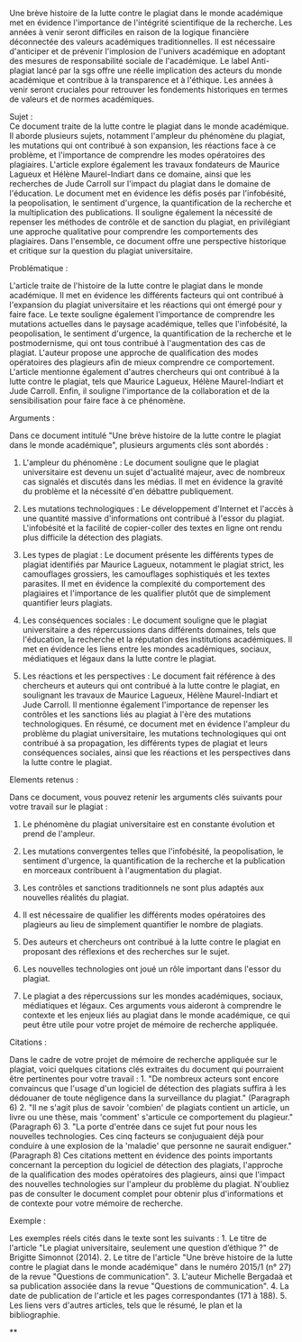 Une brève histoire de la lutte contre le plagiat dans le monde académique met en évidence l'importance de l'intégrité scientifique de la recherche. Les années à venir seront difficiles en raison de la logique financière déconnectée des valeurs académiques traditionnelles. Il est nécessaire d'anticiper et de prévenir l'implosion de l'univers académique en adoptant des mesures de responsabilité sociale de l'académique. Le label Anti-plagiat lancé par la sgs offre une réelle implication des acteurs du monde académique et contribue à la transparence et à l'éthique. Les années à venir seront cruciales pour retrouver les fondements historiques en termes de valeurs et de normes académiques.

  

Sujet :  
Ce document traite de la lutte contre le plagiat dans le monde académique. Il aborde plusieurs sujets, notamment l'ampleur du phénomène du plagiat, les mutations qui ont contribué à son expansion, les réactions face à ce problème, et l'importance de comprendre les modes opératoires des plagiaires. L'article explore également les travaux fondateurs de Maurice Lagueux et Hélène Maurel-Indiart dans ce domaine, ainsi que les recherches de Jude Carroll sur l'impact du plagiat dans le domaine de l'éducation. Le document met en évidence les défis posés par l'infobésité, la peopolisation, le sentiment d'urgence, la quantification de la recherche et la multiplication des publications. Il souligne également la nécessité de repenser les méthodes de contrôle et de sanction du plagiat, en privilégiant une approche qualitative pour comprendre les comportements des plagiaires. Dans l'ensemble, ce document offre une perspective historique et critique sur la question du plagiat universitaire.

  

Problématique : 

L'article traite de l'histoire de la lutte contre le plagiat dans le monde académique. Il met en évidence les différents facteurs qui ont contribué à l'expansion du plagiat universitaire et les réactions qui ont émergé pour y faire face. Le texte souligne également l'importance de comprendre les mutations actuelles dans le paysage académique, telles que l'infobésité, la peopolisation, le sentiment d'urgence, la quantification de la recherche et le postmodernisme, qui ont tous contribué à l'augmentation des cas de plagiat. L'auteur propose une approche de qualification des modes opératoires des plagieurs afin de mieux comprendre ce comportement. L'article mentionne également d'autres chercheurs qui ont contribué à la lutte contre le plagiat, tels que Maurice Lagueux, Hélène Maurel-Indiart et Jude Carroll. Enfin, il souligne l'importance de la collaboration et de la sensibilisation pour faire face à ce phénomène.

  

Arguments : 

Dans ce document intitulé "Une brève histoire de la lutte contre le plagiat dans le monde académique", plusieurs arguments clés sont abordés :

  

1. L'ampleur du phénomène : Le document souligne que le plagiat universitaire est devenu un sujet d'actualité majeur, avec de nombreux cas signalés et discutés dans les médias. Il met en évidence la gravité du problème et la nécessité d'en débattre publiquement. 

2. Les mutations technologiques : Le développement d'Internet et l'accès à une quantité massive d'informations ont contribué à l'essor du plagiat. L'infobésité et la facilité de copier-coller des textes en ligne ont rendu plus difficile la détection des plagiats. 

  

3. Les types de plagiat : Le document présente les différents types de plagiat identifiés par Maurice Lagueux, notamment le plagiat strict, les camouflages grossiers, les camouflages sophistiqués et les textes parasites. Il met en évidence la complexité du comportement des plagiaires et l'importance de les qualifier plutôt que de simplement quantifier leurs plagiats. 

  

4. Les conséquences sociales : Le document souligne que le plagiat universitaire a des répercussions dans différents domaines, tels que l'éducation, la recherche et la réputation des institutions académiques. Il met en évidence les liens entre les mondes académiques, sociaux, médiatiques et légaux dans la lutte contre le plagiat.

  

5. Les réactions et les perspectives : Le document fait référence à des chercheurs et auteurs qui ont contribué à la lutte contre le plagiat, en soulignant les travaux de Maurice Lagueux, Hélène Maurel-Indiart et Jude Carroll. Il mentionne également l'importance de repenser les contrôles et les sanctions liés au plagiat à l'ère des mutations technologiques. En résumé, ce document met en évidence l'ampleur du problème du plagiat universitaire, les mutations technologiques qui ont contribué à sa propagation, les différents types de plagiat et leurs conséquences sociales, ainsi que les réactions et les perspectives dans la lutte contre le plagiat.

  

Elements retenus : 

Dans ce document, vous pouvez retenir les arguments clés suivants pour votre travail sur le plagiat : 

1. Le phénomène du plagiat universitaire est en constante évolution et prend de l'ampleur.

  

2. Les mutations convergentes telles que l'infobésité, la peopolisation, le sentiment d'urgence, la quantification de la recherche et la publication en morceaux contribuent à l'augmentation du plagiat. 

  

3. Les contrôles et sanctions traditionnels ne sont plus adaptés aux nouvelles réalités du plagiat. 

  

4. Il est nécessaire de qualifier les différents modes opératoires des plagieurs au lieu de simplement quantifier le nombre de plagiats. 

  

5. Des auteurs et chercheurs ont contribué à la lutte contre le plagiat en proposant des réflexions et des recherches sur le sujet. 

  

6. Les nouvelles technologies ont joué un rôle important dans l'essor du plagiat. 

  

7. Le plagiat a des répercussions sur les mondes académiques, sociaux, médiatiques et légaux. Ces arguments vous aideront à comprendre le contexte et les enjeux liés au plagiat dans le monde académique, ce qui peut être utile pour votre projet de mémoire de recherche appliquée.

  

Citations : 

Dans le cadre de votre projet de mémoire de recherche appliquée sur le plagiat, voici quelques citations clés extraites du document qui pourraient être pertinentes pour votre travail : 1. "De nombreux acteurs sont encore convaincus que l'usage d'un logiciel de détection des plagiats suffira à les dédouaner de toute négligence dans la surveillance du plagiat." (Paragraph 6) 2. "Il ne s'agit plus de savoir 'combien' de plagiats contient un article, un livre ou une thèse, mais 'comment' s'articule ce comportement du plagieur." (Paragraph 6) 3. "La porte d'entrée dans ce sujet fut pour nous les nouvelles technologies. Ces cinq facteurs se conjuguaient déjà pour conduire à une explosion de la 'maladie' que personne ne saurait endiguer." (Paragraph 8) Ces citations mettent en évidence des points importants concernant la perception du logiciel de détection des plagiats, l'approche de la qualification des modes opératoires des plagieurs, ainsi que l'impact des nouvelles technologies sur l'ampleur du problème du plagiat. N'oubliez pas de consulter le document complet pour obtenir plus d'informations et de contexte pour votre mémoire de recherche.  
  
Exemple : 

Les exemples réels cités dans le texte sont les suivants : 1. Le titre de l'article "Le plagiat universitaire, seulement une question d’éthique ?" de Brigitte Simonnot (2014). 2. Le titre de l'article "Une brève histoire de la lutte contre le plagiat dans le monde académique" dans le numéro 2015/1 (n° 27) de la revue "Questions de communication". 3. L'auteur Michelle Bergadaà et sa publication associée dans la revue "Questions de communication". 4. La date de publication de l'article et les pages correspondantes (171 à 188). 5. Les liens vers d'autres articles, tels que le résumé, le plan et la bibliographie.

**
